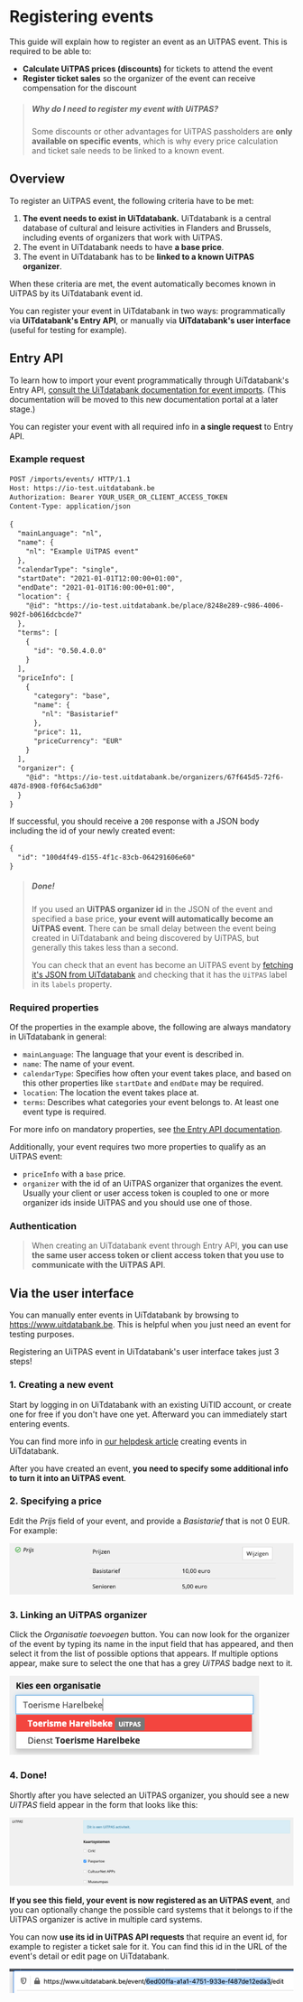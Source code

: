 # Registering events

This guide will explain how to register an event as an UiTPAS event. This is required to be able to:

*   **Calculate UiTPAS prices (discounts)** for tickets to attend the event
*   **Register ticket sales** so the organizer of the event can receive compensation for the discount

> ##### Why do I need to register my event with UiTPAS?
>
> Some discounts or other advantages for UiTPAS passholders are **only available on specific events**, which is why every price calculation and ticket sale needs to be linked to a known event.

## Overview

To register an UiTPAS event, the following criteria have to be met:

1.  **The event needs to exist in UiTdatabank.** UiTdatabank is a central database of cultural and leisure activities in Flanders and Brussels, including events of organizers that work with UiTPAS.
2.  The event in UiTdatabank needs to have **a base price**.
3.  The event in UiTdatabank has to be **linked to a known UiTPAS organizer**.

When these criteria are met, the event automatically becomes known in UiTPAS by its UiTdatabank event id.

You can register your event in UiTdatabank in two ways: programmatically via **UiTdatabank's Entry API**, or manually via **UiTdatabank's user interface** (useful for testing for example).

## Entry API

To learn how to import your event programmatically through UiTdatabank's Entry API, [consult the UiTdatabank documentation for event imports](https://documentatie.uitdatabank.be/content/json-ld-crud-api/latest/events.html). (This documentation will be moved to this new documentation portal at a later stage.)

You can register your event with all required info in **a single request** to Entry API.

### Example request

```http
POST /imports/events/ HTTP/1.1
Host: https://io-test.uitdatabank.be
Authorization: Bearer YOUR_USER_OR_CLIENT_ACCESS_TOKEN
Content-Type: application/json

{
  "mainLanguage": "nl",
  "name": {
    "nl": "Example UiTPAS event"
  },
  "calendarType": "single",
  "startDate": "2021-01-01T12:00:00+01:00",
  "endDate": "2021-01-01T16:00:00+01:00",
  "location": {
    "@id": "https://io-test.uitdatabank.be/place/8248e289-c986-4006-902f-b0616dcbcde7"
  },
  "terms": [
    {
      "id": "0.50.4.0.0"
    }
  ],
  "priceInfo": [
    {
      "category": "base",
      "name": {
        "nl": "Basistarief"
      },
      "price": 11,
      "priceCurrency": "EUR"
    }
  ],
  "organizer": {
    "@id": "https://io-test.uitdatabank.be/organizers/67f645d5-72f6-487d-8908-f0f64c5a63d0"
  }
}
```

If successful, you should receive a `200` response with a JSON body including the id of your newly created event:

```http
{
  "id": "100d4f49-d155-4f1c-83cb-064291606e60"
}
```

<!-- theme: success -->

> ##### Done!
>
> If you used an **UiTPAS organizer id** in the JSON of the event and specified a base price, **your event will automatically become an UiTPAS event**. There can be small delay between the event being created in UiTdatabank and being discovered by UiTPAS, but generally this takes less than a second.
>
> You can check that an event has become an UiTPAS event by [fetching it's JSON from UiTdatabank](https://documentatie.uitdatabank.be/content/json-ld/latest/events/event-detail.html) and checking that it has the `UiTPAS` label in its `labels` property.

### Required properties

Of the properties in the example above, the following are always mandatory in UiTdatabank in general:

*   `mainLanguage`: The language that your event is described in.
*   `name`: The name of your event.
*   `calendarType`: Specifies how often your event takes place, and based on this other properties like `startDate` and `endDate` may be required.
*   `location`: The location the event takes place at.
*   `terms`: Describes what categories your event belongs to. At least one event type is required.

For more info on mandatory properties, see [the Entry API documentation](https://documentatie.uitdatabank.be/content/json-ld-crud-api/latest/events.html).

Additionally, your event requires two more properties to qualify as an UiTPAS event:

*   `priceInfo` with a `base` price.
*   `organizer` with the id of an UiTPAS organizer that organizes the event. Usually your client or user access token is coupled to one or more organizer ids inside UiTPAS and you should use one of those.

### Authentication

> When creating an UiTdatabank event through Entry API, **you can use the same user access token or client access token that you use to communicate with the UiTPAS API**.

## Via the user interface

You can manually enter events in UiTdatabank by browsing to <https://www.uitdatabank.be>. This is helpful when you just need an event for testing purposes.

Registering an UiTPAS event in UiTdatabank's user interface takes just 3 steps!

### 1. Creating a new event

Start by logging in on UiTdatabank with an existing UiTID account, or create one for free if you don't have one yet. Afterward you can immediately start entering events.

You can find more info in [our helpdesk article](https://helpdesk.publiq.be/hc/nl/articles/360016331140-Hulp-bij-het-invoeren-van-een-evenement) creating events in UiTdatabank.

After you have created an event, **you need to specify some additional info to turn it into an UiTPAS event**.

### 2. Specifying a price

Edit the *Prijs* field of your event, and provide a *Basistarief* that is not 0 EUR. For example:

<!-- focus: false -->
![](../assets/images/uitdatabank-event-price.png)

### 3. Linking an UiTPAS organizer

Click the *Organisatie toevoegen* button. You can now look for the organizer of the event by typing its name in the input field that has appeared, and then select it from the list of possible options that appears. If multiple options appear, make sure to select the one that has a grey *UiTPAS* badge next to it.

<!-- focus: false -->
![](../assets/images/uitdatabank-event-organizer.png)

### 4. Done!

Shortly after you have selected an UiTPAS organizer, you should see a new *UiTPAS* field appear in the form that looks like this:

<!-- focus: false -->
![](../assets/images/uitdatabank-event-uitpas.png)

**If you see this field, your event is now registered as an UiTPAS event**, and you can optionally change the possible card systems that it belongs to if the UiTPAS organizer is active in multiple card systems.

You can now **use its id in UiTPAS API requests** that require an event id, for example to register a ticket sale for it. You can find this id in the URL of the event's detail or edit page on UiTdatabank.

<!-- focus: false -->
![](../assets/images/uitdatabank-event-id.png)
